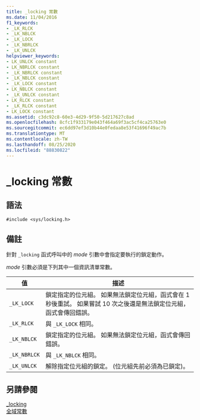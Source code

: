 ```yaml
---
title: _locking 常數
ms.date: 11/04/2016
f1_keywords:
- _LK_RLCK
- _LK_NBLCK
- _LK_LOCK
- _LK_NBRLCK
- _LK_UNLCK
helpviewer_keywords:
- LK_UNLCK constant
- LK_NBRLCK constant
- _LK_NBRLCK constant
- _LK_NBLCK constant
- _LK_LOCK constant
- LK_NBLCK constant
- _LK_UNLCK constant
- LK_RLCK constant
- _LK_RLCK constant
- LK_LOCK constant
ms.assetid: c3dc92c8-60e3-4d29-9f50-5d217627c8ad
ms.openlocfilehash: 8cfc1f933179e043f464a69f3ac5cf4ca25763e0
ms.sourcegitcommit: ec6dd97ef3d10b44e0fedaa8e53f41696f49ac7b
ms.translationtype: MT
ms.contentlocale: zh-TW
ms.lasthandoff: 08/25/2020
ms.locfileid: "88830822"
---
```

# <a name="_locking-constants"></a>_locking 常數

## <a name="syntax"></a>語法

```
#include <sys/locking.h>
```

## <a name="remarks"></a>備註

針對 `_locking` 函式呼叫中的 *mode* 引數中會指定要執行的鎖定動作。

*mode* 引數必須是下列其中一個資訊清單常數。

|值|描述|
|-|-|
| `_LK_LOCK`  | 鎖定指定的位元組。 如果無法鎖定位元組，函式會在 1 秒後重試。 如果嘗試 10 次之後還是無法鎖定位元組，函式會傳回錯誤。  |
| `_LK_RLCK`  | 與 `_LK_LOCK` 相同。  |
|`_LK_NBLCK`  | 鎖定指定的位元組。 如果無法鎖定位元組，函式會傳回錯誤。  |
| `_LK_NBRLCK`  | 與 `_LK_NBLCK` 相同。  |
| `_LK_UNLCK`  | 解除指定位元組的鎖定。 (位元組先前必須為已鎖定)。  |

## <a name="see-also"></a>另請參閱

[_locking](../c-runtime-library/reference/locking.md)<br/>
[全域常數](../c-runtime-library/global-constants.md)

